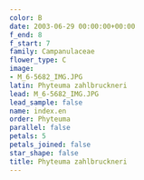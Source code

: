 ```yaml
---
color: B
date: 2003-06-29 00:00:00+00:00
f_end: 8
f_start: 7
family: Campanulaceae
flower_type: C
image:
- M_6-5682_IMG.JPG
latin: Phyteuma zahlbruckneri
lead: M_6-5682_IMG.JPG
lead_sample: false
name: index.en
order: Phyteuma
parallel: false
petals: 5
petals_joined: false
star_shape: false
title: Phyteuma zahlbruckneri
---
```

